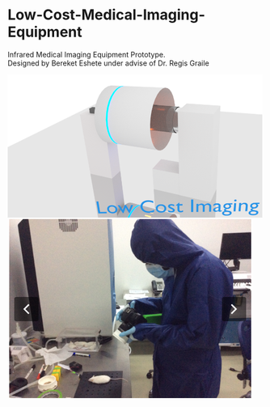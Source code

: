 # Low-Cost-Medical-Imaging-Equipment

Infrared Medical Imaging Equipment Prototype. <br>
Designed by Bereket Eshete under advise of Dr. Regis Graile

<img src="./instrument design 4.png">

<img src="./Capture.PNG">
